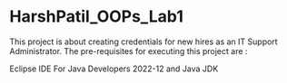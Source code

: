 # HarshPatil_OOPs_Lab1
This project is about creating credentials for new hires as an IT Support Administrator.
The pre-requisites for executing this project are :

Eclipse IDE For Java Developers 2022-12 and Java JDK

